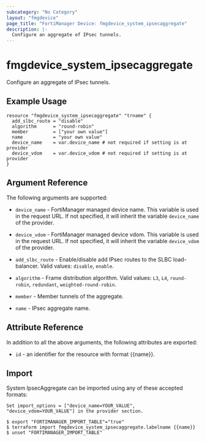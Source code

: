 ```yaml
---
subcategory: "No Category"
layout: "fmgdevice"
page_title: "FortiManager Device: fmgdevice_system_ipsecaggregate"
description: |-
  Configure an aggregate of IPsec tunnels.
---
```


# fmgdevice_system_ipsecaggregate
Configure an aggregate of IPsec tunnels.

## Example Usage

```hcl
resource "fmgdevice_system_ipsecaggregate" "trname" {
  add_slbc_route = "disable"
  algorithm      = "round-robin"
  member         = ["your own value"]
  name           = "your own value"
  device_name    = var.device_name # not required if setting is at provider
  device_vdom    = var.device_vdom # not required if setting is at provider
}
```

## Argument Reference


The following arguments are supported:

* `device_name` - FortiManager managed device name. This variable is used in the request URL. If not specified, it will inherit the variable `device_name` of the provider.
* `device_vdom` - FortiManager managed device vdom. This variable is used in the request URL. If not specified, it will inherit the variable `device_vdom` of the provider.

* `add_slbc_route` - Enable/disable add IPsec routes to the SLBC load-balancer. Valid values: `disable`, `enable`.

* `algorithm` - Frame distribution algorithm. Valid values: `L3`, `L4`, `round-robin`, `redundant`, `weighted-round-robin`.

* `member` - Member tunnels of the aggregate.
* `name` - IPsec aggregate name.


## Attribute Reference

In addition to all the above arguments, the following attributes are exported:
* `id` - an identifier for the resource with format {{name}}.

## Import

System IpsecAggregate can be imported using any of these accepted formats:
```
Set import_options = ["device_name=YOUR_VALUE", "device_vdom=YOUR_VALUE"] in the provider section.

$ export "FORTIMANAGER_IMPORT_TABLE"="true"
$ terraform import fmgdevice_system_ipsecaggregate.labelname {{name}}
$ unset "FORTIMANAGER_IMPORT_TABLE"
```

